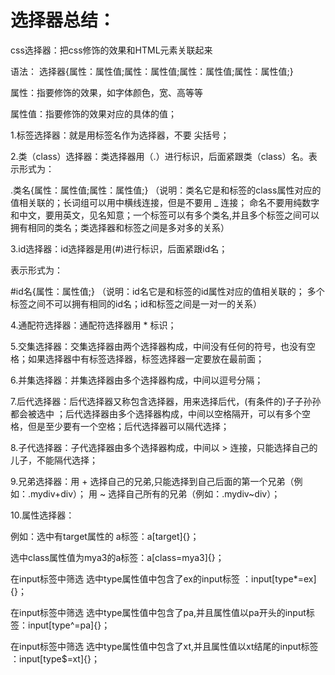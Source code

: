 # 选择器总结：

css选择器：把css修饰的效果和HTML元素关联起来

语法：  选择器{属性：属性值;属性：属性值;属性：属性值;属性：属性值;}

属性：指要修饰的效果，如字体颜色，宽、高等等

属性值：指要修饰的效果对应的具体的值；

1.标签选择器：就是用标签名作为选择器，不要 尖括号；

2.类（class）选择器：类选择器用（.）进行标识，后面紧跟类（class）名。表示形式为：

.类名{属性：属性值;属性：属性值;}  （说明：类名它是和标签的class属性对应的值相关联的；长词组可以用中横线连接，但是不要用 _ 连接； 命名不要用纯数字和中文，要用英文，见名知意；一个标签可以有多个类名,并且多个标签之间可以拥有相同的类名；类选择器和标签之间是多对多的关系）

3.id选择器：id选择器是用(#)进行标识，后面紧跟id名；

表示形式为：

#id名{属性：属性值;}       （说明：id名它是和标签的id属性对应的值相关联的； 多个标签之间不可以拥有相同的id名；id和标签之间是一对一的关系）

4.通配符选择器：通配符选择器用  *  标识；

5.交集选择器：交集选择器由两个选择器构成，中间没有任何的符号，也没有空格；如果选择器中有标签选择器，标签选择器一定要放在最前面；

6.并集选择器：并集选择器由多个选择器构成，中间以逗号分隔；

7.后代选择器：后代选择器又称包含选择器，用来选择后代，(有条件的)子子孙孙都会被选中 ；后代选择器由多个选择器构成，中间以空格隔开，可以有多个空格，但是至少要有一个空格；后代选择器可以隔代选择；

8.子代选择器：子代选择器由多个选择器构成，中间以 >  连接，只能选择自己的儿子，不能隔代选择；

9.兄弟选择器：用 + 选择自己的兄弟,只能选择到自己后面的第一个兄弟（例如：.mydiv+div）；        用 ~ 选择自己所有的兄弟（例如：.mydiv~div）；

10.属性选择器：

例如：选中有target属性的 a标签：a[target]{}；

选中class属性值为mya3的a标签：a[class=mya3]{}；

在input标签中筛选 选中type属性值中包含了ex的input标签 ：input[type*=ex]{}；

在input标签中筛选 选中type属性值中包含了pa,并且属性值以pa开头的input标签：input[type^=pa]{}；

在input标签中筛选 选中type属性值中包含了xt,并且属性值以xt结尾的input标签 ：input[type$=xt]{}；





